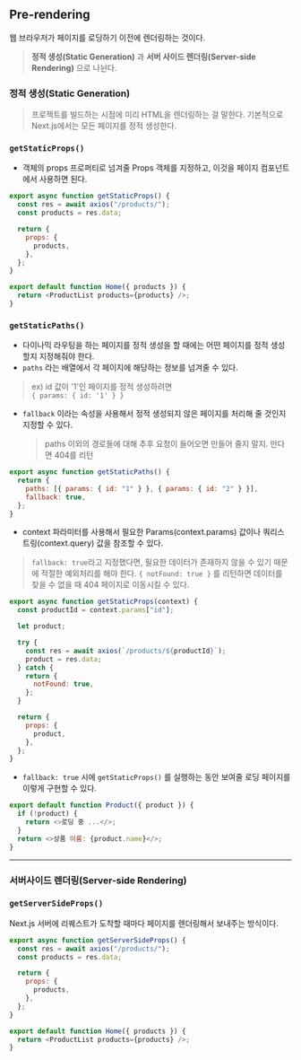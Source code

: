 ## Pre-rendering

웹 브라우저가 페이지를 로딩하기 이전에 렌더링하는 것이다.

> **정적 생성(Static Generation)** 과 **서버 사이드 렌더링(Server-side Rendering)** 으로 나뉜다.

### 정적 생성(Static Generation)

> 프로젝트를 빌드하는 시점에 미리 HTML을 렌더링하는 걸 말한다. 기본적으로 Next.js에서는 모든 페이지를 정적 생성한다.

### `getStaticProps()`

- 객체의 props 프로퍼티로 넘겨줄 Props 객체를 지정하고, 이것을 페이지 컴포넌트에서 사용하면 된다.

```js
export async function getStaticProps() {
  const res = await axios("/products/");
  const products = res.data;

  return {
    props: {
      products,
    },
  };
}

export default function Home({ products }) {
  return <ProductList products={products} />;
}
```

### `getStaticPaths()`

- 다이나믹 라우팅을 하는 페이지를 정적 생성을 할 때에는 어떤 페이지를 정적 생성할지 지정해줘야 한다.
- `paths` 라는 배열에서 각 페이지에 해당하는 정보를 넘겨줄 수 있다.

> ex) id 값이 '1'인 페이지를 정적 생성하려면  
>  `{ params: { id: '1' } }`

- `fallback` 이라는 속성을 사용해서 정적 생성되지 않은 페이지를 처리해 줄 것인지 지정할 수 있다.
  > paths 이외의 경로들에 대해 추후 요청이 들어오면 만들어 줄지 말지. 만다면 404를 리턴

```js
export async function getStaticPaths() {
  return {
    paths: [{ params: { id: "1" } }, { params: { id: "2" } }],
    fallback: true,
  };
}
```

- context 파라미터를 사용해서 필요한 Params(context.params) 값이나 쿼리스트링(context.query) 값을 참조할 수 있다.

> `fallback: true`라고 지정했다면, 필요한 데이터가 존재하지 않을 수 있기 때문에 적절한 예외처리를 해야 한다. `{ notFound: true }` 를 리턴하면 데이터를 찾을 수 없을 때 404 페이지로 이동시킬 수 있다.

```js
export async function getStaticProps(context) {
  const productId = context.params["id"];

  let product;

  try {
    const res = await axios(`/products/${productId}`);
    product = res.data;
  } catch {
    return {
      notFound: true,
    };
  }

  return {
    props: {
      product,
    },
  };
}
```

- `fallback: true` 시에 `getStaticProps()` 를 실행하는 동안 보여줄 로딩 페이지를 이렇게 구현할 수 있다.

```js
export default function Product({ product }) {
  if (!product) {
    return <>로딩 중 ...</>;
  }
  return <>상품 이름: {product.name}</>;
}
```

---

### 서버사이드 렌더링(Server-side Rendering)

### `getServerSideProps()`

Next.js 서버에 리퀘스트가 도착할 때마다 페이지를 렌더링해서 보내주는 방식이다.

```js
export async function getServerSideProps() {
  const res = await axios("/products/");
  const products = res.data;

  return {
    props: {
      products,
    },
  };
}

export default function Home({ products }) {
  return <ProductList products={products} />;
}
```
